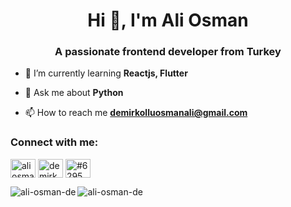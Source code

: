 <h1 align="center">Hi 👋, I'm Ali Osman</h1>
<h3 align="center">A passionate frontend developer from Turkey</h3>

- 🌱 I’m currently learning **Reactjs, Flutter**

- 💬 Ask me about **Python**

- 📫 How to reach me **demirkolluosmanali@gmail.com**

<h3 align="left">Connect with me:</h3>
<p align="left">
<a href="https://linkedin.com/in/aliosmandemirkollu" target="blank"><img align="center" src="https://raw.githubusercontent.com/rahuldkjain/github-profile-readme-generator/master/src/images/icons/Social/linked-in-alt.svg" alt="aliosmandemirkollu" height="30" width="40" /></a>
<a href="https://www.hackerrank.com/demirkolluosman1" target="blank"><img align="center" src="https://raw.githubusercontent.com/rahuldkjain/github-profile-readme-generator/master/src/images/icons/Social/hackerrank.svg" alt="demirkolluosman1" height="30" width="40" /></a>
<a href="https://discord.gg/#6295" target="blank"><img align="center" src="https://raw.githubusercontent.com/rahuldkjain/github-profile-readme-generator/master/src/images/icons/Social/discord.svg" alt="#6295" height="30" width="40" /></a>
</p>

<p><img align="left" src="https://github-readme-stats.vercel.app/api/top-langs?username=ali-osman-de&show_icons=true&locale=en&layout=compact" alt="ali-osman-de" /></p>

<p><img align="center" src="https://github-readme-streak-stats.herokuapp.com/?user=ali-osman-de&" alt="ali-osman-de" /></p>
